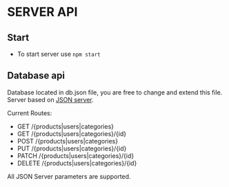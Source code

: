 # SERVER API

## Start

- To start server use `npm start`

## Database api

Database located in db.json file, you are free to change and extend this file. Server based on [JSON server](https://www.npmjs.com/package/json-server).

Current Routes:

- GET /{products|users|categories}
- GET /{products|users|categories}/{id}
- POST /{products|users|categories}
- PUT /{products|users|categories}/{id}
- PATCH /{products|users|categories}/{id}
- DELETE /{products|users|categories}/{id}

All JSON Server parameters are supported.

